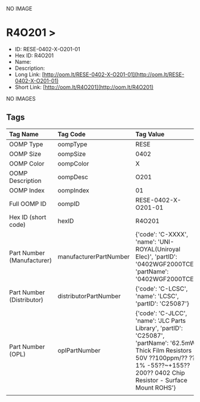 


  
NO IMAGE  
# R4O201 > 

- ID: RESE-0402-X-O201-01
- Hex ID: R4O201
- Name: 
- Description: 
- Long Link: [http://oom.lt/RESE-0402-X-O201-01](http://oom.lt/RESE-0402-X-O201-01)
- Short Link: [http://oom.lt/R4O201](http://oom.lt/R4O201)
  
NO IMAGES  
## Tags
  

|Tag Name|Tag Code|Tag Value|
| :--- | :--- | :--- |
|OOMP Type|oompType|RESE|
|OOMP Size|oompSize|0402|
|OOMP Color|oompColor|X|
|OOMP Description|oompDesc|O201|
|OOMP Index|oompIndex|01|
|Full OOMP ID|oompID|RESE-0402-X-O201-01|
|Hex ID (short code)|hexID|R4O201|
|Part Number (Manufacturer)|manufacturerPartNumber|{'code': 'C-XXXX', 'name': 'UNI-ROYAL(Uniroyal Elec)', 'partID': '0402WGF2000TCE', 'partName': '0402WGF2000TCE'}|
|Part Number (Distributor)|distributorPartNumber|{'code': 'C-LCSC', 'name': 'LCSC', 'partID': 'C25087'}|
|Part Number (OPL)|oplPartNumber|{'code': 'C-JLCC', 'name': 'JLC Parts Library', 'partID': 'C25087', 'partName': '62.5mW Thick Film Resistors 50V ??100ppm/?? ??1% -55??~+155?? 200?? 0402  Chip Resistor - Surface Mount ROHS'}|
||||

